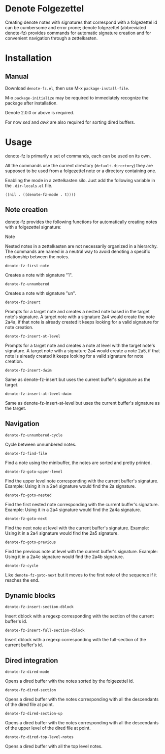 # Denote Folgezettel

Creating denote notes with signatures that correspond with a
folgezettel id can be cumbersome and error prone; denote folgezettel
(abbreviated denote-fz) provides commands for automatic signature
creation and for convenient navigation through a zettelkasten.

# Installation

## Manual

Download `denote-fz.el`, then use M-x `package-install-file`. 

M-x `package-initialize` may be required to immediately recognize the package after installation.

Denote 2.0.0 or above is required.

For now *sed* and *awk* are also required for sorting dired buffers.

# Usage

denote-fz is primarily a set of commands, each can be used on its own.

All the commands use the current directory (`default-directory`) they
are supposed to be used from a folgezettel note or a directory
containing one.

Enabling the mode in a zettelkasten silo. Just add the following
variable in the `.dir-locals.el` file.

``` emacs-lisp
((nil . ((denote-fz-mode . t))))
```
## Note creation

denote-fz provides the following functions for automatically creating
notes with a folgezettel signature:

> [!NOTE] 
> Nested notes in a zettelkasten are not necessarily organized
> in a hierarchy. The commands are named in a neutral way to avoid
> denoting a specific relationship between the notes.

`denote-fz-first-note`

Creates a note with signature "1".

`denote-fz-unnumbered`

Creates a note with signature "un".

`denote-fz-insert`

Prompts for a target note and creates a nested note based in the
target note's signature. A target note with a signature 2a4 would
create the note 2a4a, if that note is already created it keeps looking
for a valid signature for note creation.

`denote-fz-insert-at-level`

Prompts for a target note and creates a note at level with the target
note's signature. A target note with a signature 2a4 would create a
note 2a5, if that note is already created it keeps looking for a valid
signature for note creation.

`denote-fz-insert-dwim`

Same as denote-fz-insert but uses the current buffer's signature as
the target.

`denote-fz-insert-at-level-dwim` 

Same as denote-fz-insert-at-level but uses the current buffer's
signature as the target.

## Navigation

`denote-fz-unnumbered-cycle`

Cycle between unnumbered notes.

`denote-fz-find-file`

Find a note using the minibuffer, the notes are sorted and pretty
printed.

`denote-fz-goto-upper-level`

Find the upper level note corresponding with the current buffer's
signature. Example: Using it in a 2a4 signature would find the 2a
signature.

`denote-fz-goto-nested`

Find the first nested note corresponding with the current buffer's
signature. Example: Using it in a 2a4 signature would find the 2a4a
signature.

`denote-fz-goto-next`

Find the next note at level with the current buffer's signature.
Example: Using it in a 2a4 signature would find the 2a5 signature.

`denote-fz-goto-previous`

Find the previous note at level with the current buffer's signature.
Example: Using it in a 2a4c signature would find the 2a4b signature.

`denote-fz-cycle`

Like `denote-fz-goto-next` but it moves to the first note of the
sequence if it reaches the end.

## Dynamic blocks

`denote-fz-insert-section-dblock` 

Insert dblock with a regexp corresponding with the section of the
current buffer's id.

`denote-fz-insert-full-section-dblock` 

Insert dblock with a regexp corresponding with the full-section of the
current buffer's id.


## Dired integration

`denote-fz-dired-mode`

Opens a dired buffer with the notes sorted by the folgezettel
id.

`denote-fz-dired-section`

Opens a dired buffer with the notes corresponding with all the
descendants of the dired file at point.

`denote-fz-dired-section-up`

Opens a dired buffer with the notes corresponding with all the
descendants of the upper level of the dired file at point.

`denote-fz-dired-top-level-notes`

Opens a dired buffer with all the top level notes.
